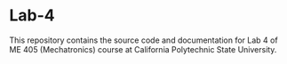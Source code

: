 # Lab-4
 This repository contains the source code and documentation for Lab 4 of ME 405 (Mechatronics) course at California Polytechnic State University. 
